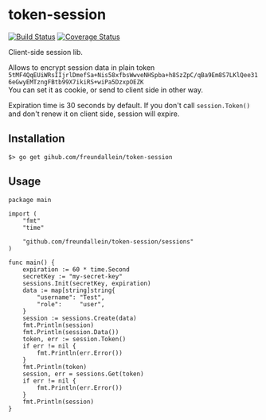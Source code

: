 # token-session
[![Build Status](https://travis-ci.org/freundallein/token-session.svg?branch=master)](https://travis-ci.org/freundallein/token-session)
[![Coverage Status](https://coveralls.io/repos/github/freundallein/token-session/badge.svg?branch=master)](https://coveralls.io/github/freundallein/token-session?branch=master)

Client-side session lib.

Allows to encrypt session data in plain token   
`5tMF4QqEUiWRsIIjrlDmefSa+Nis58xfbsWwveNHSpba+h8SzZpC/qBa9Em8S7LKlQee316eGwyEMTzngFBtb99X7ikiRS+wiPa5DzxpOEZK`  
You can set it as cookie, or send to client side in other way.

Expiration time is 30 seconds by default.
If you don't call `session.Token()` and don't renew it on client side, session will expire.

## Installation
```
$> go get gihub.com/freundallein/token-session
```


## Usage

```
package main

import (
	"fmt"
	"time"

	"github.com/freundallein/token-session/sessions"
)

func main() {
	expiration := 60 * time.Second
	secretKey := "my-secret-key"
	sessions.Init(secretKey, expiration)
	data := map[string]string{
		"username": "Test",
		"role":     "user",
	}
	session := sessions.Create(data)
	fmt.Println(session)
	fmt.Println(session.Data())
	token, err := session.Token()
	if err != nil {
		fmt.Println(err.Error())
	}
	fmt.Println(token)
	session, err = sessions.Get(token)
	if err != nil {
		fmt.Println(err.Error())
	}
	fmt.Println(session)
}
```
